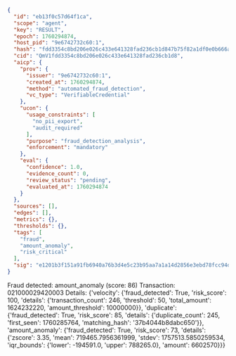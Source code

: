 ```json
{
  "id": "eb13f0c57d64f1ca",
  "scope": "agent",
  "key": "RESULT",
  "epoch": 1760294874,
  "host_pid": "9e6742732c60:1",
  "hash": "fdd3354c8bd206e026c433e641328fad236cb1d847b75f82a1df0e0b666ad82e",
  "cid": "QmV1fdd3354c8bd206e026c433e641328fad236cb1d8",
  "aicp": {
    "prov": {
      "issuer": "9e6742732c60:1",
      "created_at": 1760294874,
      "method": "automated_fraud_detection",
      "vc_type": "VerifiableCredential"
    },
    "ucon": {
      "usage_constraints": [
        "no_pii_export",
        "audit_required"
      ],
      "purpose": "fraud_detection_analysis",
      "enforcement": "mandatory"
    },
    "eval": {
      "confidence": 1.0,
      "evidence_count": 0,
      "review_status": "pending",
      "evaluated_at": 1760294874
    }
  },
  "sources": [],
  "edges": [],
  "metrics": {},
  "thresholds": {},
  "tags": [
    "fraud",
    "amount_anomaly",
    "risk_critical"
  ],
  "sig": "e1201b3f151a91fb6940a76b3d4e5c23b95aa7a1a14d2856e3ebd78fcc94d6db"
}
```

Fraud detected: amount_anomaly (score: 86)
Transaction: 021000029420003
Details: {'velocity': {'fraud_detected': True, 'risk_score': 100, 'details': {'transaction_count': 246, 'threshold': 50, 'total_amount': 1624232220, 'amount_threshold': 10000000}}, 'duplicate': {'fraud_detected': True, 'risk_score': 85, 'details': {'duplicate_count': 245, 'first_seen': 1760285764, 'matching_hash': '37b4044b8dabc650'}}, 'amount_anomaly': {'fraud_detected': True, 'risk_score': 73, 'details': {'zscore': 3.35, 'mean': 719465.7956361999, 'stdev': 1757513.5850259534, 'iqr_bounds': {'lower': -194591.0, 'upper': 788265.0}, 'amount': 6602570}}}